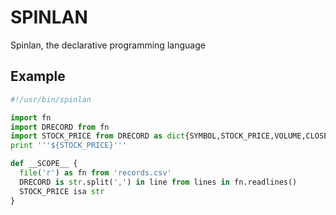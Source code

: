 # SPINLAN
Spinlan, the declarative programming language 

## Example

```python 
#!/usr/bin/spinlan

import fn
import DRECORD from fn
import STOCK_PRICE from DRECORD as dict{SYMBOL,STOCK_PRICE,VOLUME,CLOSE}
print '''${STOCK_PRICE}'''

def __SCOPE__ {
  file('r') as fn from 'records.csv'
  DRECORD is str.split(',') in line from lines in fn.readlines()
  STOCK_PRICE isa str
}

```
